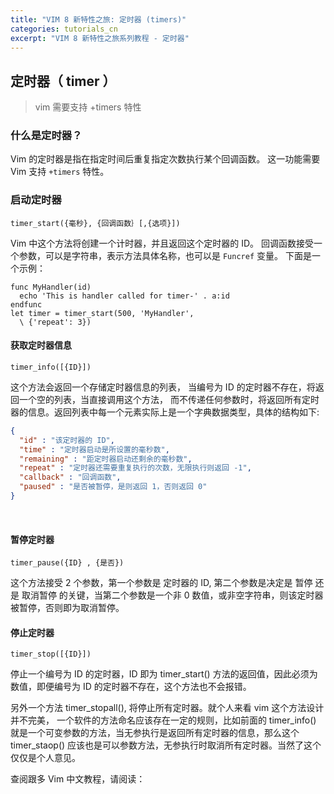 ```yaml
---
title: "VIM 8 新特性之旅: 定时器 (timers)"
categories: tutorials_cn
excerpt: "VIM 8 新特性之旅系列教程 - 定时器"
---
```


## 定时器（ timer ）
> vim 需要支持 +timers 特性

### 什么是定时器？

Vim 的定时器是指在指定时间后重复指定次数执行某个回调函数。 这一功能需要 Vim 支持 `+timers` 特性。

### 启动定时器

`timer_start({毫秒}, {回调函数｝[,{选项}])`

Vim 中这个方法将创建一个计时器，并且返回这个定时器的 ID。 回调函数接受一个参数，可以是字符串，表示方法具体名称，也可以是 `Funcref` 变量。 下面是一个示例：

```vim
func MyHandler(id)
  echo 'This is handler called for timer-' . a:id
endfunc
let timer = timer_start(500, 'MyHandler',
  \ {'repeat': 3})
```

#### 获取定时器信息

`timer_info([{ID}])`

这个方法会返回一个存储定时器信息的列表， 当编号为 ID 的定时器不存在，将返回一个空的列表，当直接调用这个方法， 而不传递任何参数时，将返回所有定时器的信息。返回列表中每一个元素实际上是一个字典数据类型，具体的结构如下:

```json
{
  "id" : "该定时器的 ID",
  "time" : "定时器启动是所设置的毫秒数",
  "remaining" : "距定时器启动还剩余的毫秒数",
  "repeat" : "定时器还需要重复执行的次数，无限执行则返回 -1",
  "callback" : "回调函数",
  "paused" : "是否被暂停，是则返回 1，否则返回 0"
}
```
     
#### 暂停定时器

`timer_pause({ID} , {是否})`

这个方法接受 2 个参数，第一个参数是 定时器的 ID, 第二个参数是决定是 暂停 还是 取消暂停 的关键，当第二个参数是一个非 0 数值，或非空字符串，则该定时器被暂停，否则即为取消暂停。

#### 停止定时器

`timer_stop([{ID}])`

停止一个编号为 ID 的定时器，ID 即为 timer_start() 方法的返回值，因此必须为数值，即便编号为 ID 的定时器不存在，这个方法也不会报错。

另外一个方法 timer_stopall(), 将停止所有定时器。就个人来看 vim 这个方法设计并不完美， 一个软件的方法命名应该存在一定的规则，比如前面的 timer_info() 就是一个可变参数的方法，当无参执行是返回所有定时器的信息，那么这个 timer_staop() 应该也是可以参数方法，无参执行时取消所有定时器。当然了这个仅仅是个人意见。

查阅跟多 Vim 中文教程，请阅读： 

